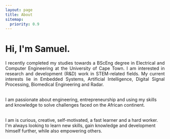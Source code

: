 ```yaml
---
layout: page
title: About
sitemap:
  priority: 0.9
---
```


<h1>Hi, I'm Samuel.</h1>

<p style="text-align:justify">
I recently completed my  studies towards a BScEng degree in Electrical and Computer Engineering at the University of Cape Town. I am interested in research and development (R&D) work in STEM-related fields. My current interests lie in Embedded Systems, Artificial Intelligence, Digital Signal Processing, Biomedical Engineering and Radar.<br><br>

I am passionate about engineering, entrepreneurship and using my skills and knowledge to solve challenges faced on the African continent. <br><br>

I am is curious, creative, self-motivated, a fast learner and a hard worker. I'm always looking to learn new skills, gain knowledge and development himself further, while also empowering others.
</p>